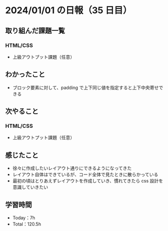 # 2024/01/01 の日報（35 日目）

## 取り組んだ課題一覧

### HTML/CSS

- 上級アウトプット課題（任意）

## わかったこと

- ブロック要素に対して、padding で上下同じ値を指定すると上下中央寄せできる

## 次やること

### HTML/CSS

- 上級アウトプット課題（任意）

## 感じたこと

- 徐々に作成したいレイアウト通りにできるようになってきた
- レイアウト自体はできているが、コード全体で見たときに散らかっている
- 最初の頃はとりあえずレイアウトを作成していき、慣れてきたら css 設計を意識していきたい

## 学習時間

- Today：7h
- Total：120.5h
